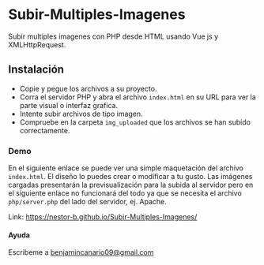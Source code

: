 # Subir-Multiples-Imagenes
Subir multiples imagenes con PHP desde HTML usando Vue js y XMLHttpRequest.

## Instalación

 - Copie y pegue los archivos a su proyecto. 
 - Corra el servidor PHP y abra el archivo `index.html` en su URL para ver la parte visual o interfaz grafica.
 - Intente subir archivos de tipo imagen.
 - Compruebe en la carpeta `img_uploaded` que los archivos se han subido correctamente.

### Demo

En el siguiente enlace se puede ver una simple maquetación del archivo `index.html`.
El diseño lo puedes crear o modificar a tu gusto.
Las imágenes cargadas presentarán la previsualización para la subida al servidor pero en el siguiente enlace no funcionará del todo ya que se necesita el archivo  `php/server.php` del lado del servidor, ej. Apache.

Link: https://nestor-b.github.io/Subir-Multiples-Imagenes/

#### Ayuda

Escribeme a benjamincanario09@gmail.com
